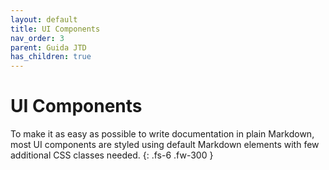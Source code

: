 ```yaml
---
layout: default
title: UI Components
nav_order: 3
parent: Guida JTD
has_children: true
---
```


# UI Components

To make it as easy as possible to write documentation in plain Markdown, most UI components are styled using default Markdown elements with few additional CSS classes needed.
{: .fs-6 .fw-300 }
